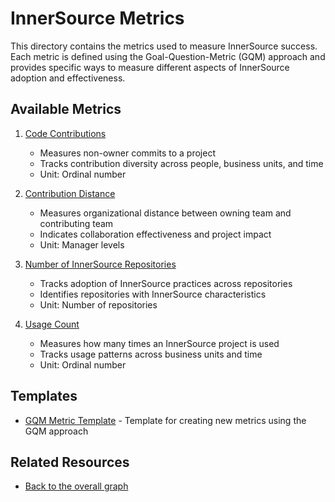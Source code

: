 # InnerSource Metrics

This directory contains the metrics used to measure InnerSource success. Each metric is defined using the Goal-Question-Metric (GQM) approach and provides specific ways to measure different aspects of InnerSource adoption and effectiveness.

## Available Metrics

1. [Code Contributions](code-contributions.md)
   - Measures non-owner commits to a project
   - Tracks contribution diversity across people, business units, and time
   - Unit: Ordinal number

2. [Contribution Distance](contribution-distance.md)
   - Measures organizational distance between owning team and contributing team
   - Indicates collaboration effectiveness and project impact
   - Unit: Manager levels

3. [Number of InnerSource Repositories](number-of-innersource-repositories.md)
   - Tracks adoption of InnerSource practices across repositories
   - Identifies repositories with InnerSource characteristics
   - Unit: Number of repositories

4. [Usage Count](usage-count.md)
   - Measures how many times an InnerSource project is used
   - Tracks usage patterns across business units and time
   - Unit: Ordinal number

## Templates

- [GQM Metric Template](gqm_metric_template.md) - Template for creating new metrics using the GQM approach

## Related Resources

- [Back to the overall graph](../use_gqm.md)
